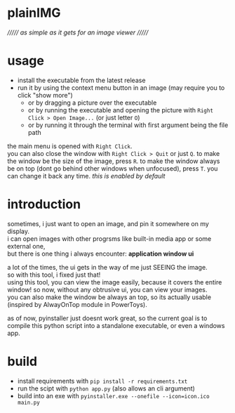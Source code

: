 # plainIMG

_///// as simple as it gets for an image viewer /////_

# usage

- install the executable from the latest release
- run it by using the context menu button in an image (may require you to click "show more")
  - or by dragging a picture over the executable
  - or by running the executable and opening the picture with `Right Click > Open Image...` (or just letter `O`)
  - or by running it through the terminal with first argument being the file path

the main menu is opened with `Right Click`.  
you can also close the window with `Right Click > Quit` or just `Q`.
to make the window be the size of the image, press `R`.
to make the window always be on top (dont go behind other windows when unfocused), press `T`. you can change it back any time. _this is enabled by default_

# introduction

sometimes, i just want to open an image, and pin it somewhere on my display.  
i can open images with other progrsms like built-in media app or some external one,  
but there is one thing i always encounter: **application window ui**

a lot of the times, the ui gets in the way of me just SEEING the image.  
so with this tool, i fixed just that!  
using this tool, you can view the image easily, because it covers the entire window!
so now, without any obtrusive ui, you can view your images.  
you can also make the window be always an top, so its actually usable (inspired by AlwayOnTop module in PowerToys).

as of now, pyinstaller just doesnt work great, so the current goal is to compile this python script into a standalone executable, or even a windows app.

# build

- install requirements with `pip install -r requirements.txt`
- run the scipt with `python app.py` (also allows an cli argument)
- build into an exe with `pyinstaller.exe --onefile --icon=icon.ico main.py`
